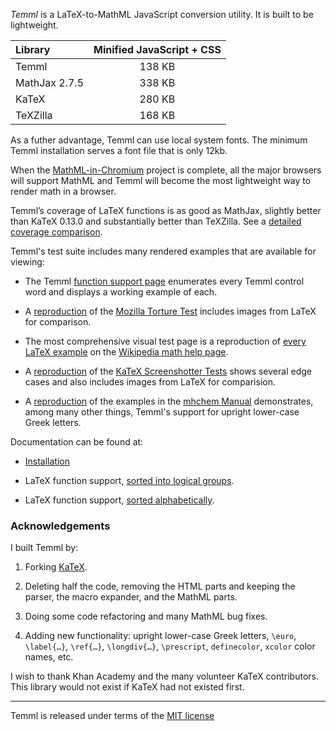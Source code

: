 *Temml* is a LaTeX-to-MathML JavaScript conversion utility. It is built to be lightweight.

| Library       | Minified JavaScript + CSS |
|:--------------|:-------------------------:|
| Temml         |         138 KB            |
| MathJax 2.7.5 |         338 KB            |
| KaTeX         |         280 KB            |
| TeXZilla      |         168 KB            |

As a futher advantage, Temml can use local system fonts. The minimum Temml installation serves a font file that is only 12kb.

When the [MathML-in-Chromium](https://mathml.igalia.com/news/) project is complete, all the major browsers will support MathML and Temml will become the most lightweight way to render math in a browser.

Temml’s coverage of LaTeX functions is as good as MathJax, slightly better than KaTeX 0.13.0 and substantially better than TeXZilla. See a [detailed coverage comparison](https://temml.org/docs/en/comparison.html).

Temml's test suite includes many rendered examples that are available for viewing:

* The Temml [function support page](https://temml.org/docs/en/supported.html) enumerates every Temml control word and displays a working example of each.

* A [reproduction](https://temml.org/tests/mozilla-tests.html) of the [Mozilla Torture Test](https://www-archive.mozilla.org/projects/mathml/demo/texvsmml.xhtml) includes images from LaTeX for comparison.

* The most comprehensive visual test page is a reproduction of [every LaTeX example](https://temml.org/tests/wiki-tests.html) on the [Wikipedia math help page](https://en.wikipedia.org/wiki/Help:Displaying_a_formula).

* A [reproduction](https://temml.org/tests/katex-tests.html) of the [KaTeX Screenshotter Tests](https://github.com/KaTeX/KaTeX/blob/main/test/screenshotter/ss_data.yaml) shows several edge cases and also includes images from LaTeX for comparision.

* A [reproduction](https://temml.org/tests/mhchem-tests.html) of the examples in the [mhchem Manual](https://mhchem.github.io/MathJax-mhchem/) demonstrates, among many other things, Temml's support for upright lower-case Greek letters.

Documentation can be found at:

* [Installation](https://temml.org/docs/en/administration.html)

* LaTeX function support, [sorted into logical groups](https://temml.org/docs/en/supported.html).

* LaTeX function support, [sorted alphabetically](https://temml.org/docs/en/support_table.html).

### Acknowledgements

I built Temml by:

1. Forking [KaTeX](https://katex.org/).

2. Deleting half the code, removing the HTML parts and keeping the parser, the macro expander, and the MathML parts.

3. Doing some code refactoring and many MathML bug fixes.

4. Adding new functionality: upright lower-case Greek letters, `\euro`, `\label{…}`, `\ref{…}`, `\longdiv{…}`, `\prescript`, `definecolor`, `xcolor` color names, etc.

I wish to thank Khan Academy and the many volunteer KaTeX contributors. This library would not exist if KaTeX had not existed first.

---

Temml is released under terms of the [MIT license](https://mit-license.org/)
